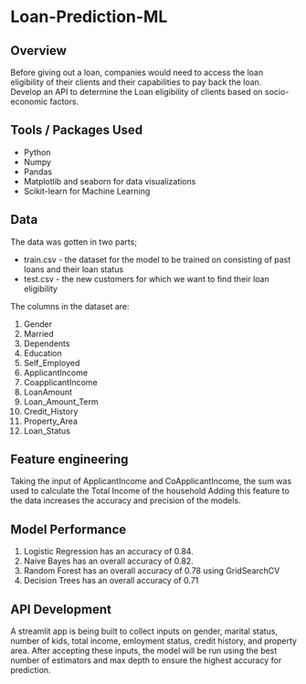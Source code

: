 # Loan-Prediction-ML

## Overview
Before giving out a loan, companies would need to access the loan eligibility of their clients and their capabilities to pay back the loan. <br>
Develop an API to determine the Loan eligibility of clients based on socio-economic factors.

## Tools / Packages Used
<ul>
  <li> Python </li>
  <li> Numpy </li>
  <li> Pandas </li>
  <li> Matplotlib and seaborn for data visualizations </li>
  <li> Scikit-learn for Machine Learning </li>
</ul>

## Data
The data was gotten in two parts;
<ul>
<li> train.csv - the dataset for the model to be trained on consisting of past loans and their loan status </li>
<li> test.csv - the new customers for which we want to find their loan eligibility </li>
</ul>

The columns in the dataset are:
1. Gender                
2. Married                
3. Dependents            
4. Education              
5. Self_Employed         
6. ApplicantIncome        
7. CoapplicantIncome     
8. LoanAmount            
9. Loan_Amount_Term      
10. Credit_History        
11. Property_Area          
12. Loan_Status       

## Feature engineering
Taking the input of ApplicantIncome and CoApplicantIncome, the sum was used to calculate the Total Income of the household
Adding this feature to the data increases the accuracy and precision of the models.

## Model Performance
1. Logistic Regression has an accuracy of 0.84.
2. Naive Bayes has an overall accuracy of 0.82.
3. Random Forest has an overall accuracy of 0.78 using GridSearchCV
4. Decision Trees has an overall accuracy of 0.71

## API Development
A streamlit app is being built to collect inputs on gender, marital status, number of kids, total income, emloyment status, credit history, and property area.
After accepting these inputs, the model will be run using the best number of estimators and max depth to ensure the highest accuracy for prediction.








